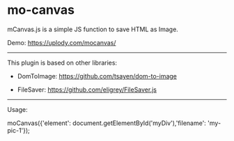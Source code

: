# mo-canvas
mCanvas.js is a simple JS function to save HTML as Image.

Demo: https://uplody.com/mocanvas/

-------------------

This plugin is based on other libraries:

- DomToImage: https://github.com/tsayen/dom-to-image

- FileSaver: https://github.com/eligrey/FileSaver.js

-------------------

Usage:

moCanvas({'element': document.getElementById('myDiv'),'filename': 'my-pic-1'});

